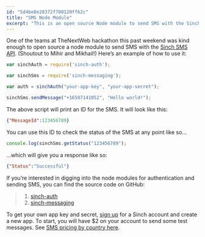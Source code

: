 ```yaml
---
id: "5d4be8e28372f700120ff62c"
title: "SMS Node Module"
excerpt: "This is an open source Node module to send SMS with the Sinch SMS API."
---
```

One of the teams at TheNextWeb hackathon this past weekend was kind enough to open source a node module to send SMS with the [Sinch SMS API](https://www.sinch.com/sms-api/). (Shoutout to Mihir and Mikhail\!) Here’s an example of how to use it:

```javascript
var sinchAuth = require('sinch-auth');

var sinchSms = require('sinch-messaging');

var auth = sinchAuth("your-app-key", "your-app-secret");

sinchSms.sendMessage("+16507141052", "Hello world!");
```

The above script will print an ID for the SMS. It will look like this:

```json
{"MessageId":123456789}
```

You can use this ID to check the status of the SMS at any point like so…

```javascript
console.log(sinchSms.getStatus("123456789");
```

…which will give you a response like so:

```json
{"Status":"Successful"}
```

If you’re interested in digging into the node modules for authentication and sending SMS, you can find the source code on GitHub:

> 1.  [sinch-auth](https://github.com/ChewTeaYeah/sinch-auth)
> 2.  [sinch-messaging](https://github.com/ChewTeaYeah/sinch-messaging)

To get your own app key and secret, [sign up](https://portal.sinch.com/#/signup) for a Sinch account and create a new app. To start, you will have $2 on your account to send some test messages. See [SMS pricing by country here](https://www.sinch.com/products/messaging/sms/).
